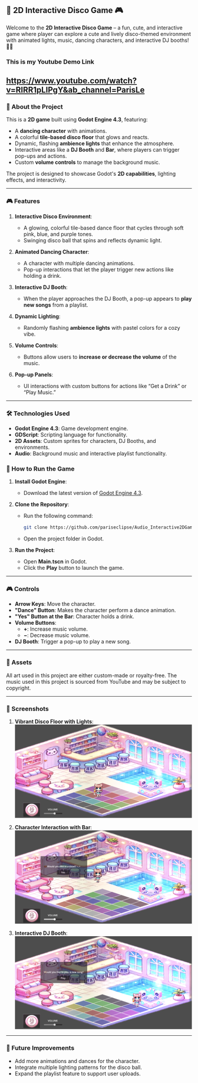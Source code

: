 ## **🎵 2D Interactive Disco Game 🎮**

Welcome to the **2D Interactive Disco Game** – a fun, cute, and interactive game where player can explore a cute and lively disco-themed environment with animated lights, music, dancing characters, and interactive DJ booths! 🕺✨

### **This is my Youtube Demo Link**
https://www.youtube.com/watch?v=RIRR1pLlPgY&ab_channel=ParisLe
---

### **📌 About the Project**
This is a **2D game** built using **Godot Engine 4.3**, featuring:
- A **dancing character** with animations.
- A colorful **tile-based disco floor** that glows and reacts.
- Dynamic, flashing **ambience lights** that enhance the atmosphere.
- Interactive areas like a **DJ Booth** and **Bar**, where players can trigger pop-ups and actions.
- Custom **volume controls** to manage the background music.

The project is designed to showcase Godot's **2D capabilities**, lighting effects, and interactivity.

---

### **🎮 Features**
1. **Interactive Disco Environment**:
   - A glowing, colorful tile-based dance floor that cycles through soft pink, blue, and purple tones.
   - Swinging disco ball that spins and reflects dynamic light.

2. **Animated Dancing Character**:
   - A character with multiple dancing animations.
   - Pop-up interactions that let the player trigger new actions like holding a drink.

3. **Interactive DJ Booth**:
   - When the player approaches the DJ Booth, a pop-up appears to **play new songs** from a playlist.

4. **Dynamic Lighting**:
   - Randomly flashing **ambience lights** with pastel colors for a cozy vibe.

5. **Volume Controls**:
   - Buttons allow users to **increase or decrease the volume** of the music.

6. **Pop-up Panels**:
   - UI interactions with custom buttons for actions like “Get a Drink” or “Play Music.”

---

### **🛠️ Technologies Used**
- **Godot Engine 4.3**: Game development engine.
- **GDScript**: Scripting language for functionality.
- **2D Assets**: Custom sprites for characters, DJ Booths, and environments.
- **Audio**: Background music and interactive playlist functionality.

### **🚀 How to Run the Game**
1. **Install Godot Engine**:
   - Download the latest version of [Godot Engine 4.3](https://godotengine.org/download).

2. **Clone the Repository**:
   - Run the following command:
     ```bash
     git clone https://github.com/pariseclipse/Audio_Interactive2DGame.git
     ```
   - Open the project folder in Godot.

3. **Run the Project**:
   - Open **Main.tscn** in Godot.
   - Click the **Play** button to launch the game.

---

### **🎮 Controls**
- **Arrow Keys**: Move the character.
- **"Dance" Button**: Makes the character perform a dance animation.
- **"Yes" Button at the Bar**: Character holds a drink.
- **Volume Buttons**:
   - **+**: Increase music volume.
   - **−**: Decrease music volume.
- **DJ Booth**: Trigger a pop-up to play a new song.

---

### **🎨 Assets**
All art used in this project are either custom-made or royalty-free.
The music used in this project is sourced from YouTube and may be subject to copyright.

---

### **📸 Screenshots**
1. **Vibrant Disco Floor with Lights**:  
   ![Disco Floor](./discofloor.png)

2. **Character Interaction with Bar**:  
   ![Bar Interaction](./bar.png)

3. **Interactive DJ Booth**:  
   ![DJ Booth](./djmusic.png)

---

### **🔧 Future Improvements**
- Add more animations and dances for the character.
- Integrate multiple lighting patterns for the disco ball.
- Expand the playlist feature to support user uploads.
